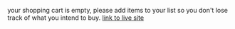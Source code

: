 
your shopping cart is empty, 
please add items to your list so you don't lose track of what you intend to buy.
[link to live site](https://grocify.netlify.app/)
